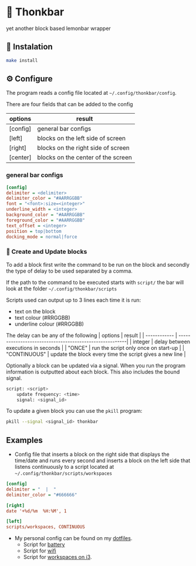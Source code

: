 # 🤔 Thonkbar

yet another block based lemonbar wrapper

## :link: Instalation

```bash
make install
```

## ⚙️ Configure

The program reads a config file located at `~/.config/thonkbar/config`.

There are four fields that can be added to the config

| options   | result                             |
| --------- | ---------------------------------- |
| [config]  | general bar configs                |
| [left]    | blocks on the left side of screen  |
| [right]   | blocks on the right side of screen |
| [center]  | blocks on the center of the screen |

### general bar configs

```ini
[config]
delimiter = <delimiter>
delimiter_color = "#AARRGGBB"
font = "<font>:size=<integer>"
underline_width = <integer>
background_color = "#AARRGGBB"
foreground_color = "#AARRGGBB"
text_offset = <integer>
position = top|bottom
docking_mode = normal|force
```

### 📡 Create and Update blocks

To add a block first write the command to be run on the block and secondly the
type of delay to be used separated by a comma.

If the path to the command to be executed starts with `script/` the bar will
look at the folder `~/.config/thonkbar/scripts`

Scripts used can output up to 3 lines each time it is run:

* text on the block
* text colour (#RRGGBB)
* underline colour (#RRGGBB)

The delay can be any of the following
| options      | result                                                  |
| ------------ | --------------------------------------------------------|
| integer      | delay between executions in seconds                     |
| "ONCE"       | run the script only once on start-up                    |
| "CONTINUOUS" | update the block every time the script gives a new line |

Optionally a block can be updated via a signal. When you run the program
information is outputted about each block. This also includes the bound signal.

```bash
script: <script>
    update frequency: <time>
    signal: <signal_id>
```

To update a given block you can use the `pkill` program:

```bash
pkill --signal <signal_id> thonkbar
```

## Examples

* Config file that inserts a block on the right side that displays the time/date
and runs every second and inserts a block on the left side that listens
continuously to a script located at `~/.config/thonkbar/scripts/workspaces`

```ini
[config]
delimiter = "  |  "
delimiter_color = "#666666"

[right]
date '+%d/%m  %H:%M', 1

[left]
scripts/workspaces, CONTINUOUS
 ```

* My personal config can be found on my [dotfiles](https://github.com/JoseFilipeFerreira/toolbelt/blob/master/powertools/thonkbar/config).
  * Script for [battery](https://github.com/JoseFilipeFerreira/toolbelt/blob/master/powertools/thonkbar/scripts/battery)
  * Script for [wifi](https://github.com/JoseFilipeFerreira/toolbelt/blob/master/powertools/thonkbar/scripts/wifi)
  * Script for [workspaces on i3](https://github.com/JoseFilipeFerreira/toolbelt/blob/master/powertools/thonkbar/scripts/workspaces).

